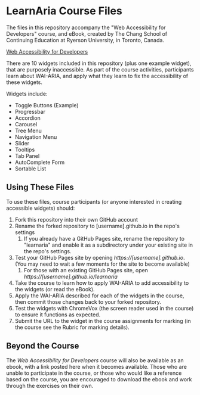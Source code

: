# LearnAria Course Files
The files in this repository accompany the "Web Accessibility for Developers" course, and eBook, created by The Chang School of Continuing Education at Ryerson University, in Toronto, Canada.

[Web Accessibility for Developers](https://de.ryerson.ca/wa/advanced/)


There are 10 widgets included in this repository (plus one example widget), that are purposely inaccessible. As part of the course activities, participants learn about WAI-ARIA, and apply what they learn to fix the accessibility of these widgets. 

Widgets include:

* Toggle Buttons (Example)
* Progressbar
* Accordion
* Carousel
* Tree Menu
* Navigation Menu
* Slider
* Tooltips
* Tab Panel
* AutoComplete Form
* Sortable List

## Using These Files
To use these files, course participants (or anyone interested in creating accessible widgets) should:

1. Fork this repository into their own GitHub account
1. Rename the forked repository to [username].github.io in the repo's settings
	1. If you already have a GitHub Pages site, rename the repository to "learnaria" and enable it as a subdirectory under your existing site in the repo's settings.
1. Test your GitHub Pages site by opening _https://[username].github.io_. (You may need to wait a few moments for the site to become available)
	1. For those with an existing GitHub Pages site, open _https://[username].github.io/learnaria_
1. Take the course to learn how to apply WAI-ARIA to add accessibility to the widgets (or read the eBook).
1. Apply the WAI-ARIA described for each of the widgets in the course, then commit those changes back to your forked repository.
1. Test the widgets with ChromeVox (the screen reader used in the course) to ensure it functions as expected.
1. Submit the URL to the widget in the course assignments for marking (in the course see the Rubric for marking details).

## Beyond the Course
The _Web Accessibility for Developers_ course will also be available as an ebook, with a link posted here when it becomes available. Those who are unable to participate in the course, or those who would like a reference based on the course, you are encouraged to download the ebook and work through the exercises on their own.

